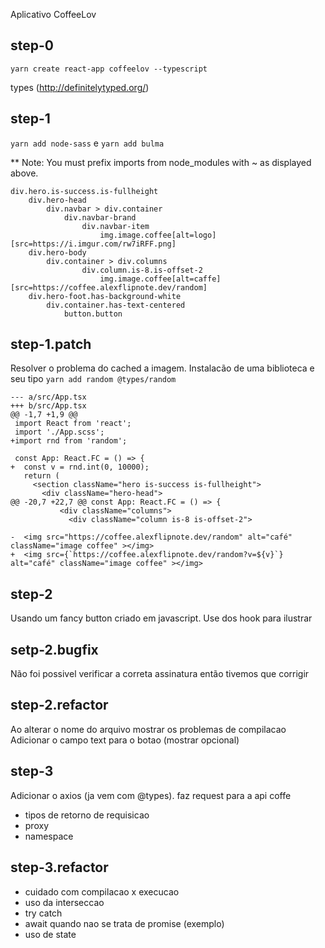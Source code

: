 Aplicativo CoffeeLov

## step-0

`yarn create react-app coffeelov --typescript`

types (http://definitelytyped.org/)

## step-1

`yarn add node-sass` e `yarn add bulma`

** Note: You must prefix imports from node_modules with ~ as displayed above.

```
div.hero.is-success.is-fullheight
    div.hero-head
        div.navbar > div.container
            div.navbar-brand
                div.navbar-item
                    img.image.coffee[alt=logo][src=https://i.imgur.com/rw7iRFF.png]
    div.hero-body
        div.container > div.columns
                div.column.is-8.is-offset-2
                    img.image.coffee[alt=caffe][src=https://coffee.alexflipnote.dev/random]
    div.hero-foot.has-background-white
        div.container.has-text-centered
            button.button
```

## step-1.patch

Resolver o problema do cached a imagem. Instalacão de uma biblioteca e seu tipo
`yarn add random @types/random`

```
--- a/src/App.tsx
+++ b/src/App.tsx
@@ -1,7 +1,9 @@
 import React from 'react';
 import './App.scss';
+import rnd from 'random';
 
 const App: React.FC = () => {
+  const v = rnd.int(0, 10000);
   return (
     <section className="hero is-success is-fullheight">
       <div className="hero-head">
@@ -20,7 +22,7 @@ const App: React.FC = () => {
           <div className="columns">
             <div className="column is-8 is-offset-2">
 
-  <img src="https://coffee.alexflipnote.dev/random" alt="café" className="image coffee" ></img>
+  <img src={`https://coffee.alexflipnote.dev/random?v=${v}`} alt="café" className="image coffee" ></img>
```

## step-2

Usando um fancy button criado em javascript. Use dos hook para ilustrar

## setp-2.bugfix

Não foi possivel verificar a correta assinatura então tivemos que corrigir

## step-2.refactor

Ao alterar o nome do arquivo mostrar os problemas de compilacao
Adicionar o campo text para o botao (mostrar opcional)

## step-3

Adicionar o axios (ja vem com @types). faz request para a api coffe 
- tipos de retorno de requisicao
- proxy
- namespace

## step-3.refactor

- cuidado com compilacao x execucao
- uso da interseccao
- try catch
- await quando nao se trata de promise (exemplo)
- uso de state